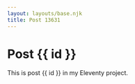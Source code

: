 ```yaml
---
layout: layouts/base.njk
title: Post 13631
---
```


# Post {{ id }}

This is post {{ id }} in my Eleventy project.
